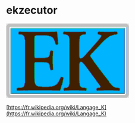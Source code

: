 # ekzecutor

![EK](https://raw.githubusercontent.com/libetl/ekzecutor/master/src/pic/spsc.bmp "EK")

[https://fr.wikipedia.org/wiki/Langage_K](https://fr.wikipedia.org/wiki/Langage_K)
